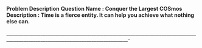 **Problem Description**
	**Question Name : Conquer the Largest COSmos
	Description   :   Time is a fierce entity. It can help you achieve what nothing else can.**

________________________________________________________________________________________________________________________________-


